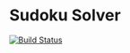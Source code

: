Sudoku Solver
=============

[![Build Status](https://drone.albertyw.com/api/badges/albertyw/sudoku/status.svg)](https://drone.albertyw.com/albertyw/sudoku)

